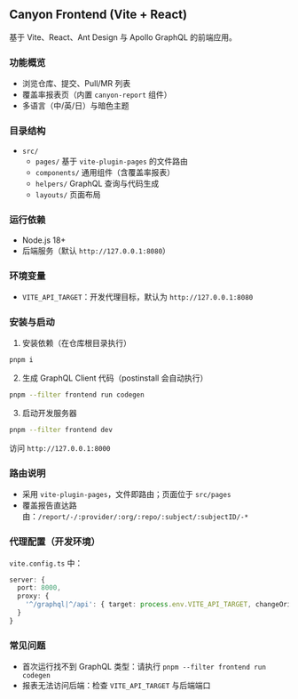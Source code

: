 ## Canyon Frontend (Vite + React)

基于 Vite、React、Ant Design 与 Apollo GraphQL 的前端应用。

### 功能概览
- 浏览仓库、提交、Pull/MR 列表
- 覆盖率报表页（内置 `canyon-report` 组件）
- 多语言（中/英/日）与暗色主题

### 目录结构
- `src/`
  - `pages/` 基于 `vite-plugin-pages` 的文件路由
  - `components/` 通用组件（含覆盖率报表）
  - `helpers/` GraphQL 查询与代码生成
  - `layouts/` 页面布局

### 运行依赖
- Node.js 18+
- 后端服务（默认 `http://127.0.0.1:8080`）

### 环境变量
- `VITE_API_TARGET`：开发代理目标，默认为 `http://127.0.0.1:8080`

### 安装与启动
1. 安装依赖（在仓库根目录执行）
```bash
pnpm i
```
2. 生成 GraphQL Client 代码（postinstall 会自动执行）
```bash
pnpm --filter frontend run codegen
```
3. 启动开发服务器
```bash
pnpm --filter frontend dev
```
访问 `http://127.0.0.1:8000`

### 路由说明
- 采用 `vite-plugin-pages`，文件即路由；页面位于 `src/pages`
- 覆盖报告直达路由：`/report/-/:provider/:org/:repo/:subject/:subjectID/-*`

### 代理配置（开发环境）
`vite.config.ts` 中：
```ts
server: {
  port: 8000,
  proxy: {
    '^/graphql|^/api': { target: process.env.VITE_API_TARGET, changeOrigin: true }
  }
}
```

### 常见问题
- 首次运行找不到 GraphQL 类型：请执行 `pnpm --filter frontend run codegen`
- 报表无法访问后端：检查 `VITE_API_TARGET` 与后端端口


